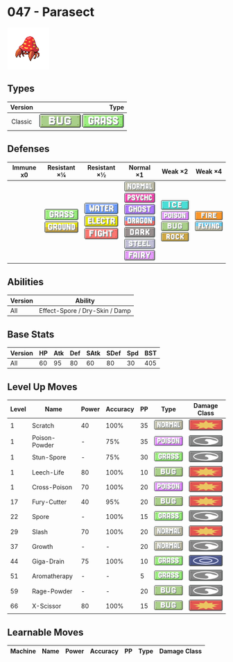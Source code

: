 # 047 - Parasect

![parasect](../img/pokemon/047.png)

## Types

| Version | Type                                                          |
| :-----: | ------------------------------------------------------------: |
| Classic | ![bug](../img/types/bug.png) ![grass](../img/types/grass.png) |

## Defenses

| Immune x0 | Resistant ×¼                                                            | Resistant ×½                                                                                                           | Normal ×1                                                                                                                                                                                                                                                            | Weak ×2                                                                                                                                 | Weak ×4                                                               |
| --------- | ----------------------------------------------------------------------- | ---------------------------------------------------------------------------------------------------------------------- | -------------------------------------------------------------------------------------------------------------------------------------------------------------------------------------------------------------------------------------------------------------------- | --------------------------------------------------------------------------------------------------------------------------------------- | --------------------------------------------------------------------- |
|           | ![grass](../img/types/grass.png)<br/>![ground](../img/types/ground.png) | ![water](../img/types/water.png)<br/>![electric](../img/types/electric.png)<br/>![fighting](../img/types/fighting.png) | ![normal](../img/types/normal.png)<br/>![psychic](../img/types/psychic.png)<br/>![ghost](../img/types/ghost.png)<br/>![dragon](../img/types/dragon.png)<br/>![dark](../img/types/dark.png)<br/>![steel](../img/types/steel.png)<br/>![fairy](../img/types/fairy.png) | ![ice](../img/types/ice.png)<br/>![poison](../img/types/poison.png)<br/>![bug](../img/types/bug.png)<br/>![rock](../img/types/rock.png) | ![fire](../img/types/fire.png)<br/>![flying](../img/types/flying.png) |

## Abilities

| Version | Ability                        |
| ------- | ------------------------------ |
| All     | Effect-Spore / Dry-Skin / Damp |

## Base Stats

| Version | HP | Atk | Def | SAtk | SDef | Spd | BST |
| ------- | -- | --- | --- | ---- | ---- | --- | --- |
| All     | 60 | 95  | 80  | 60   | 80   | 30  | 405 |

## Level Up Moves

| Level | Name          | Power | Accuracy | PP | Type                               | Damage Class                           |
| ----- | ------------- | ----- | -------- | -- | ---------------------------------- | -------------------------------------- |
| 1     | Scratch       | 40    | 100%     | 35 | ![normal](../img/types/normal.png) | ![physical](../img/types/physical.png) |
| 1     | Poison-Powder | -     | 75%      | 35 | ![poison](../img/types/poison.png) | ![status](../img/types/status.png)     |
| 1     | Stun-Spore    | -     | 75%      | 30 | ![grass](../img/types/grass.png)   | ![status](../img/types/status.png)     |
| 1     | Leech-Life    | 80    | 100%     | 10 | ![bug](../img/types/bug.png)       | ![physical](../img/types/physical.png) |
| 1     | Cross-Poison  | 70    | 100%     | 20 | ![poison](../img/types/poison.png) | ![physical](../img/types/physical.png) |
| 17    | Fury-Cutter   | 40    | 95%      | 20 | ![bug](../img/types/bug.png)       | ![physical](../img/types/physical.png) |
| 22    | Spore         | -     | 100%     | 15 | ![grass](../img/types/grass.png)   | ![status](../img/types/status.png)     |
| 29    | Slash         | 70    | 100%     | 20 | ![normal](../img/types/normal.png) | ![physical](../img/types/physical.png) |
| 37    | Growth        | -     | -        | 20 | ![normal](../img/types/normal.png) | ![status](../img/types/status.png)     |
| 44    | Giga-Drain    | 75    | 100%     | 10 | ![grass](../img/types/grass.png)   | ![special](../img/types/special.png)   |
| 51    | Aromatherapy  | -     | -        | 5  | ![grass](../img/types/grass.png)   | ![status](../img/types/status.png)     |
| 59    | Rage-Powder   | -     | -        | 20 | ![bug](../img/types/bug.png)       | ![status](../img/types/status.png)     |
| 66    | X-Scissor     | 80    | 100%     | 15 | ![bug](../img/types/bug.png)       | ![physical](../img/types/physical.png) |

## Learnable Moves

| Machine | Name | Power | Accuracy | PP | Type | Damage Class |
| ------- | ---- | ----- | -------- | -- | ---- | ------------ |